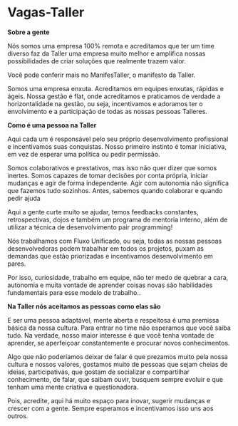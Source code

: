 # Vagas-Taller

**Sobre a gente**

Nós somos uma empresa 100% remota e acreditamos que ter um time diverso faz da Taller uma empresa muito melhor e amplifica nossas possibilidades de criar soluções que realmente trazem valor.

Você pode conferir mais no ManifesTaller, o manifesto da Taller.

Somos uma empresa enxuta. Acreditamos em equipes enxutas, rápidas e ágeis. Nossa gestão é flat, onde acreditamos e praticamos de verdade a horizontalidade na gestão, ou seja, incentivamos e adoramos ter o envolvimento e a participação de todas as nossas pessoas Talleres.

**Como é uma pessoa na Taller**

Aqui cada um é responsável pelo seu próprio desenvolvimento profissional e incentivamos suas conquistas. Nosso primeiro instinto é tomar iniciativa, em vez de esperar uma política ou pedir permissão.

Somos colaborativos e prestativos, mas isso não quer dizer que somos inertes. Somos capazes de tomar decisões por conta própria, iniciar mudanças e agir de forma independente. Agir com autonomia não significa que fazemos tudo sozinhos. Antes, sabemos quando colaborar e quando pedir ajuda

Aqui a gente curte muito se ajudar, temos feedbacks constantes, retrospectivas, dojos e também um programa de mentoria interno, além de utilizar a técnica de desenvolvimento pair programming!

Nós trabalhamos com Fluxo Unificado, ou seja, todas as nossas pessoas desenvolvedoras podem trabalhar em todos os projetos, puxam as demandas que estão priorizadas e incentivamos desenvolvimento em pares.

Por isso, curiosidade, trabalho em equipe, não ter medo de quebrar a cara, autonomia e muita vontade de aprender coisas novas são habilidades fundamentais para esse modelo de trabalho..

**Na Taller nós aceitamos as pessoas como elas são**

E ser uma pessoa adaptável, mente aberta e respeitosa é uma premissa básica da nossa cultura. Para entrar no time não esperamos que você saiba tudo. Na verdade, nosso maior interesse é que você tenha vontade de aprender, se aperfeiçoar constantemente e procurar novos conhecimentos.

Algo que não poderíamos deixar de falar é que prezamos muito pela nossa cultura e nossos valores, gostamos muito de pessoas que sejam cheias de ideias, participativas, que gostam de socializar e compartilhar conhecimento, de falar, que saibam ouvir, busquem sempre evoluir e que tenham uma mente criativa e questionadora.

Pois, acredite, aqui há muito espaço para inovar, sugerir mudanças e crescer com a gente. Sempre esperamos e incentivamos isso uns aos outros.

